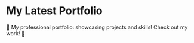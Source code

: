 # My Latest Portfolio
🌟 My professional portfolio: showcasing projects and skills! Check out my work! 🚀
